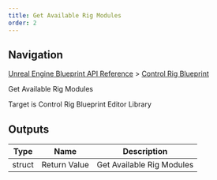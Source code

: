 ```yaml
---
title: Get Available Rig Modules
order: 2
---
```

## Navigation

[Unreal Engine Blueprint API Reference](https://dev.epicgames.com/documentation/en-us/unreal-engine/BlueprintAPI) > [Control Rig Blueprint](https://dev.epicgames.com/documentation/en-us/unreal-engine/BlueprintAPI/ControlRigBlueprint)

Get Available Rig Modules

Target is Control Rig Blueprint Editor Library

## Outputs

| Type | Name | Description |
| --- | --- | --- |
| struct | Return Value | Get Available Rig Modules |
